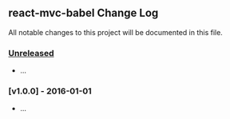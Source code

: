## react-mvc-babel Change Log

All notable changes to this project will be documented in this file.

### [Unreleased][unreleased]

- ...

### [v1.0.0] - 2016-01-01

- ...

[unreleased]: https://github.com/albanecmlad/react-mvc-babel/compare/v1.0.0...HEAD
[v0.0.1]: https://github.com/albanecmlad/react-mvc-babel/compare/v0.0.0...v1.0.0

